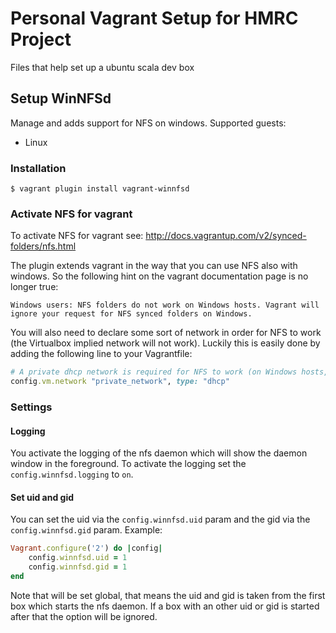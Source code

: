 # Personal Vagrant Setup for HMRC Project

Files that help set up a ubuntu scala dev box

## Setup WinNFSd

Manage and adds support for NFS on windows.
Supported guests:

  * Linux

### Installation

```
$ vagrant plugin install vagrant-winnfsd
```

### Activate NFS for vagrant

To activate NFS for vagrant see: http://docs.vagrantup.com/v2/synced-folders/nfs.html

The plugin extends vagrant in the way that you can use NFS also with windows. So the following hint on the vagrant documentation page is no longer true:

```
Windows users: NFS folders do not work on Windows hosts. Vagrant will ignore your request for NFS synced folders on Windows.
```

You will also need to declare some sort of network in order for NFS to work (the Virtualbox implied network will not work). Luckily this is easily done by adding the following line to your Vagrantfile:

```ruby
# A private dhcp network is required for NFS to work (on Windows hosts, at least)
config.vm.network "private_network", type: "dhcp"
```

### Settings

#### Logging

You activate the logging of the nfs daemon which will show the daemon window in the foreground. To activate the logging set the `config.winnfsd.logging` to `on`.

#### Set uid and gid

You can set the uid via the `config.winnfsd.uid` param and the gid via the `config.winnfsd.gid` param. Example:

```ruby
Vagrant.configure('2') do |config|
    config.winnfsd.uid = 1
    config.winnfsd.gid = 1
end
```

Note that will be set global, that means the uid and gid is taken from the first box which starts the nfs daemon. If a box with an other uid or gid is started after that the option will be ignored.
